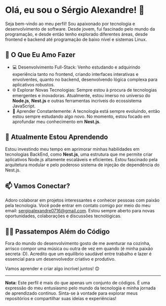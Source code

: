 # Olá, eu sou o Sérgio Alexandre! 👋

Seja bem-vindo ao meu perfil! Sou apaixonado por tecnologia e desenvolvimento de software. Desde jovem, fui fascinado pelo mundo da programação, e desde então tenho explorado diferentes áreas, desde frontend e backend até programação de baixo nível e sistemas Linux.

## 🚀 O Que Eu Amo Fazer

- 💻 Desenvolvimento Full-Stack: Venho estudando e adquirindo experiência tanto no frontend, criando interfaces interativas e envolventes, quanto no backend, desenvolvendo lógica complexa para aplicativos robustos.
- 🌐 Explorar Novas Tecnologias: Sempre estou à procura de tecnologias emergentes e inovadoras. Atualmente, estou imerso no universo do **Node.js**, **Nest.js** e outras ferramentas incríveis do ecossistema JavaScript.
- 📘 Aprender Constantemente: A tecnologia está sempre evoluindo, então estou sempre estudando algo novo. No momento, estou focado em aprofundar meu conhecimento em **Nest.js**.

## 🌱 Atualmente Estou Aprendendo

Estou investindo meu tempo em aprimorar minhas habilidades em tecnologias BackEnd, como **Nest.js**, uma estrutura que me permite criar aplicativos Node.js altamente escaláveis e eficientes. Estou fascinado pela arquitetura modular e pelo poderoso sistema de injeção de dependência do Nest.js.

## 📫 Vamos Conectar?

Adoro colaborar em projetos interessantes e conhecer pessoas com paixão pela tecnologia. Você pode entrar em contato comigo por meio do meu email: [sergioalexandre0716@gmail.com](mailto:sergioalexandre0716@gmail.com). Estou sempre aberto para novas oportunidades, colaborações e discussões tecnológicas.

## 🚴‍♂️ Passatempos Além do Código

Fora do mundo do desenvolvimento gosto de me aventurar na cozinha, arrisco compor uma música ou outra de vez em quando (é minha paixão secreta :D). Acredito que um equilíbrio saudável entre trabalho e lazer é essencial para um desenvolvedor criativo e produtivo.

Vamos aprender e criar algo incrível juntos! 😊

---

**Nota:** Este perfil é mais do que apenas um conjunto de códigos. É uma expressão do meu entusiasmo pelo mundo da tecnologia e minha jornada de aprendizado contínuo. Sinta-se à vontade para explorar meus repositórios e compartilhar suas ideias e experiências!

